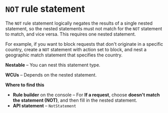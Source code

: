 # `NOT` rule statement<a name="waf-rule-statement-type-not"></a>

The `NOT` rule statement logically negates the results of a single nested statement, so the nested statements must not match for the `NOT` statement to match, and vice versa\. This requires one nested statement\. 

For example, if you want to block requests that don't originate in a specific country, create a `NOT` statement with action set to block, and nest a geographic match statement that specifies the country\. 

**Nestable** – You can nest this statement type\. 

**WCUs** – Depends on the nested statement\.

**Where to find this**
+ **Rule builder** on the console – For **If a request**, choose **doesn't match the statement \(NOT\)**, and then fill in the nested statement\.
+ **API statement** – `NotStatement`